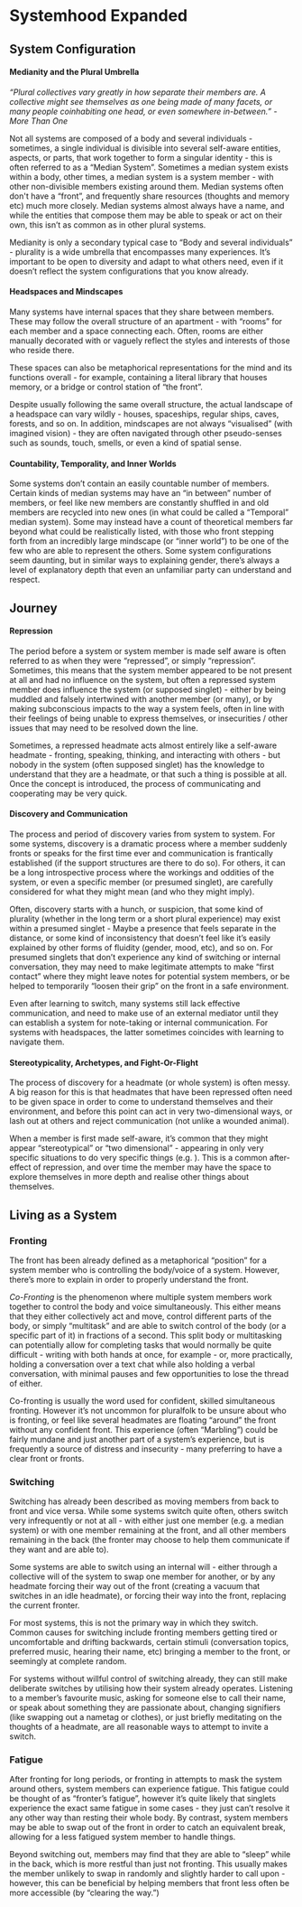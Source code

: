 # Systemhood Expanded

## System Configuration

#### Medianity and the Plural Umbrella

_“Plural collectives vary greatly in how separate their members are. A collective might see themselves as one being made of many facets, or many people coinhabiting one head, or even somewhere in-between.” - More Than One_

Not all systems are composed of a body and several individuals - sometimes, a single individual is divisible into several self-aware entities, aspects, or parts, that work together to form a singular identity - this is often referred to as a “Median System”. Sometimes a median system exists within a body, other times, a median system is a system member - with other non-divisible members existing around them. Median systems often don't have a “front”, and frequently share resources (thoughts and memory etc) much more closely. Median systems almost always have a name, and while the entities that compose them may be able to speak or act on their own, this isn’t as common as in other plural systems. 

Medianity is only a secondary typical case to “Body and several individuals” - plurality is a wide umbrella that encompasses many experiences. It’s important to be open to diversity and adapt to what others need, even if it doesn’t reflect the system configurations that you know already.

#### Headspaces and Mindscapes

Many systems have internal spaces that they share between members. These may follow the overall structure of an apartment - with “rooms” for each member and a space connecting each. Often, rooms are either manually decorated with or vaguely reflect the styles and interests of those who reside there. 

These spaces can also be metaphorical representations for the mind and its functions overall - for example, containing a literal library that houses memory, or a bridge or control station of “the front”. 

Despite usually following the same overall structure, the actual landscape of a headspace can vary wildly - houses, spaceships, regular ships, caves, forests, and so on. In addition, mindscapes are not always “visualised” (with imagined vision) - they are often navigated through other pseudo-senses such as sounds, touch, smells, or even a kind of spatial sense.


#### Countability, Temporality, and Inner Worlds

Some systems don’t contain an easily countable number of members. Certain kinds of median systems may have an “in between” number of members, or feel like new members are constantly shuffled in and old members are recycled into new ones (in what could be called a “Temporal” median system). Some may instead have a count of theoretical members far beyond what could be realistically listed, with those who front stepping forth from an incredibly large mindscape (or “inner world”) to be one of the few who are able to represent the others. Some system configurations seem daunting, but in similar ways to explaining gender, there’s always a level of explanatory depth that even an unfamiliar party can understand and respect.

## Journey

#### Repression

The period before a system or system member is made self aware is often referred to as when they were “repressed”, or simply “repression”. Sometimes, this means that the system member appeared to be not present at all and had no influence on the system, but often a repressed system member does influence the system (or supposed singlet) - either by being muddled and falsely intertwined with another member (or many), or by making subconscious impacts to the way a system feels, often in line with their feelings of being unable to express themselves, or insecurities / other issues that may need to be resolved down the line. 

Sometimes, a repressed headmate acts almost entirely like a self-aware headmate - fronting, speaking, thinking, and interacting with others - but nobody in the system (often supposed singlet) has the knowledge to understand that they are a headmate, or that such a thing is possible at all. Once the concept is introduced, the process of communicating and cooperating may be very quick.


#### Discovery and Communication

The process and period of discovery varies from system to system. For some systems, discovery is a dramatic process where a member suddenly fronts or speaks for the first time ever and communication is frantically established (if the support structures are there to do so). For others, it can be a long introspective process where the workings and oddities of the system, or even a specific member (or presumed singlet), are carefully considered for what they might mean (and who they might imply). 

Often, discovery starts with a hunch, or suspicion, that some kind of plurality (whether in the long term or a short plural experience) may exist within a presumed singlet - Maybe a presence that feels separate in the distance, or some kind of inconsistency that doesn’t feel like it’s easily explained by other forms of fluidity (gender, mood, etc), and so on. For presumed singlets that don’t experience any kind of switching or internal conversation, they may need to make legitimate attempts to make “first contact” where they might leave notes for potential system members, or be helped to temporarily “loosen their grip” on the front in a safe environment.

Even after learning to switch, many systems still lack effective communication, and need to make use of an external mediator until they can establish a system for note-taking or internal communication. For systems with headspaces, the latter sometimes coincides with learning to navigate them.


#### Stereotypicality, Archetypes, and Fight-Or-Flight

The process of discovery for a headmate (or whole system) is often messy. A big reason for this is that headmates that have been repressed often need to be given space in order to come to understand themselves and their environment, and before this point can act in very two-dimensional ways, or lash out at others and reject communication (not unlike a wounded animal). 

When a member is first made self-aware, it’s common that they might appear “stereotypical” or “two dimensional” - appearing in only very specific situations to do very specific things (e.g. ). This is a common after-effect of repression, and over time the member may have the space to explore themselves in more depth and realise other things about themselves.


## Living as a System

### Fronting

The front has been already defined as a metaphorical “position” for a system member who is controlling the body/voice of a system. However, there’s more to explain in order to properly understand the front. 

_Co-Fronting_ is the phenomenon where multiple system members work together to control the body and voice simultaneously. This either means that they either collectively act and move, control different parts of the body, or simply “multitask” and are able to switch control of the body (or a specific part of it) in fractions of a second. This split body or multitasking can potentially allow for completing tasks that would normally be quite difficult - writing with both hands at once, for example - or, more practically, holding a conversation over a text chat while also holding a verbal conversation, with minimal pauses and few opportunities to lose the thread of either.

Co-fronting is usually the word used for confident, skilled simultaneous fronting. However it’s not uncommon for pluralfolk to be unsure about who is fronting, or feel like several headmates are floating “around” the front without any confident front. This experience (often “Marbling”) could be fairly mundane and just another part of a system’s experience, but is frequently a source of distress and insecurity - many preferring to have a clear front or fronts.


### Switching

Switching has already been described as moving members from back to front and vice versa. While some systems switch quite often, others switch very infrequently or not at all - with either just one member (e.g. a median system) or with one member remaining at the front, and all other members remaining in the back (the fronter may choose to help them communicate if they want and are able to). 

Some systems are able to switch using an internal will - either through a collective will of the system to swap one member for another, or by any headmate forcing their way out of the front (creating a vacuum that switches in an idle headmate), or forcing their way into the front, replacing the current fronter. 

For most systems, this is not the primary way in which they switch. Common causes for switching include fronting members getting tired or uncomfortable and drifting backwards, certain stimuli (conversation topics, preferred music, hearing their name, etc) bringing a member to the front, or seemingly at complete random.

For systems without willful control of switching already, they can still make deliberate switches by utilising how their system already operates. Listening to a member’s favourite music, asking for someone else to call their name, or speak about something they are passionate about, changing signifiers (like swapping out a nametag or clothes), or just briefly meditating on the thoughts of a headmate, are all reasonable ways to attempt to invite a switch.


### Fatigue

After fronting for long periods, or fronting in attempts to mask the system around others, system members can experience fatigue. This fatigue could be thought of as “fronter’s fatigue”, however it’s quite likely that singlets experience the exact same fatigue in some cases - they just can’t resolve it any other way than resting their whole body. By contrast, system members may be able to swap out of the front in order to catch an equivalent break, allowing for a less fatigued system member to handle things. 

Beyond switching out, members may find that they are able to “sleep” while in the back, which is more restful than just not fronting. This usually makes the member unlikely to swap in randomly and slightly harder to call upon - however, this can be beneficial by helping members that front less often be more accessible (by “clearing the way.”)